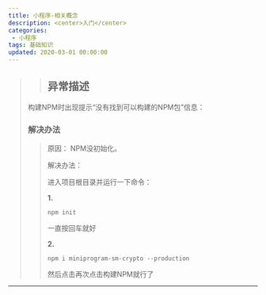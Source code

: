 ```yaml
---
title: 小程序-相关概念
description: <center>入门</center>
categories:
 - 小程序
tags: 基础知识
updated: 2020-03-01 00:00:00
---
```


>>## 异常描述
>
>构建NPM时出现提示“没有找到可以构建的NPM包”信息：
>
>### 解决办法
>
>>原因： NPM没初始化。
>>
>>解决办法：
>>
>>进入项目根目录并运行一下命令：
>>
>>**1.**
>>
>>```
>>npm init
>>```
>>
>>一直按回车就好
>>
>>**2.**
>>
>>```
>>npm i miniprogram-sm-crypto --production
>>```
>>
>>然后点击再次点击构建NPM就行了
>
>



---

